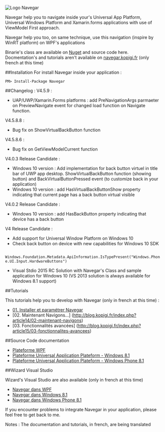 ![Logo Navegar](http://www.kopigi.fr/navegar/navegar.png)

Navegar help you to navigate inside your's Universal App Platform, Universal Windows Platform and Xamarin.forms applications with use of ViewModel First approach.

Navegar help you too, on same technique, use this navigation (inspire by WinRT platform) on WPF's applications

Binarie's class are available on  [Nuget](https://www.nuget.org/packages/Navegar/) and source code here.
Docmentation's and tutorials aren't available on [navegar.kopigi.fr](http://navegar.kopigi.fr) (only french at this time)

##Installation
For install Navegar inside your application :

    PM> Install-Package Navegar 

##Changelog :
V4.5.9 :

- UAP/UWP/Xamarin.Forms platforms : add PreNavigationArgs parmaeter on PreviewNavigate event for changed load function on Navigate function.

V4.5.8.8 :

- Bug fix on ShowVirtualBackButton function

V4.5.8.6 :

- Bug fix on GetViewModelCurrent function

V4.0.3 Release Candidate :

- Windows 10 version : Add implementation for back button virtuel in title bar of UWP app desktop. ShowVirtualBackButton function (showing button) and BackVirtualButtonPressed event (to customize back in your application)
- Windows 10 version : add HasVirtualBackButtonShow property indicating that current page has a back button virtual visible

V4.0.2 Release Candidate :

- Windows 10 version : add HasBackButton property indicating that device has a back button

V4 Release Candidate :

- Add support for Universal Window Platform on Windows 10
- Check back button on device with new capabilities for Windows 10 SDK

<code class="language-csharp">
Windows.Foundation.Metadata.ApiInformation.IsTypePresent("Windows.Phone.UI.Input.HardwareButtons")
</code>

- Visual Stdio 2015 RC Solution with Navegar's Class and sample application for Windows 10 (VS 2013 solution is always available for Windows 8.1 support)

##Tutorials

This tutorials help you to develop with Navegar (only in french at this time) :

- [01. Installer et paramétrer Navegar](http://blog.kopigi.fr/index.php?article10/01-installer-et-parametrer-navegar)
- [02. Maintenant Navigons...] (http://blog.kopigi.fr/index.php?article14/02-maintenant-navigons)
- [03. Fonctionnalités avancées] (http://blog.kopigi.fr/index.php?article15/03-fonctionnalites-avancees)
 
##Source Code documentation


- [Plateforme WPF](http://www.kopigi.fr/navegar/documentation/wpf)
- [Plateforme Universal Application Plateform - Windows 8.1](http://www.kopigi.fr/navegar/documentation/uap.win81)
- [Plateforme Universal Application Plateform - Windows Phone 8.1](http://www.kopigi.fr/navegar/documentation/uap.wp81)

 
##Wizard Visual Studio

Wizard's Visual Studio are also available (only in french at this time)

- [Navegar dans WPF](http://www.kopigi.fr/navegar/documentation/assistants/Navegar%20dans%20WPF.mvax)
- [Navegar dans Windows 8.1](http://www.kopigi.fr/navegar/documentation/assistants/Navegar%20dans%20Windows%208.1.mvax)
- [Navegar dans Windows Phone 8.1](http://www.kopigi.fr/navegar/documentation/assistants/Navegar%20dans%20Windows%20Phone%208.1.mvax)

If you encounter problems to integrate Navegar in your application, please feel free to get back to me.

Notes :
The documentation and tutorials, in french, are being translated
